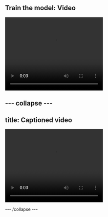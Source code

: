 ## Train the model: Video

<video width="320" height="240" controls>
  <source src="images/teach-a-machine.mp4" type="video/mp4">
Your browser does not support the video tag.
</video>

--- collapse ---
---
title: Captioned video
---

<video width="320" height="240" controls>
  <source src="images/teach-a-machine-captioned.mp4" type="video/mp4">
Your browser does not support the video tag.
</video>

--- /collapse ---